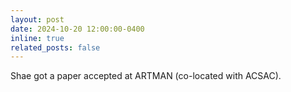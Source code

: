 ```yaml
---
layout: post
date: 2024-10-20 12:00:00-0400
inline: true
related_posts: false
---
```


Shae got a paper accepted at ARTMAN (co-located with ACSAC).